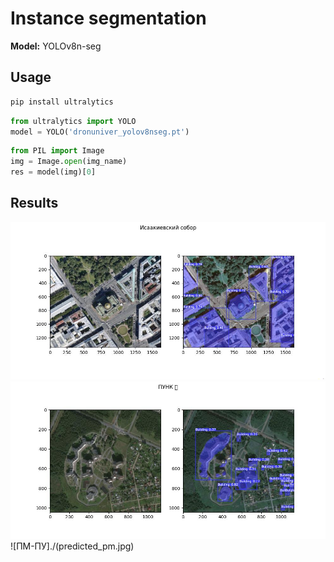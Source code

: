# Instance segmentation

**Model:** YOLOv8n-seg

## Usage

```bash
pip install ultralytics
```

```python
from ultralytics import YOLO
model = YOLO('dronuniver_yolov8nseg.pt')
```

```python
from PIL import Image
img = Image.open(img_name)
res = model(img)[0]
```

## Results

![Исаакиевский собор](./predicted_isakiy.jpg)
![ПУНК](./predicted_punk.jpg)
![ПМ-ПУ]./(predicted_pm.jpg)
